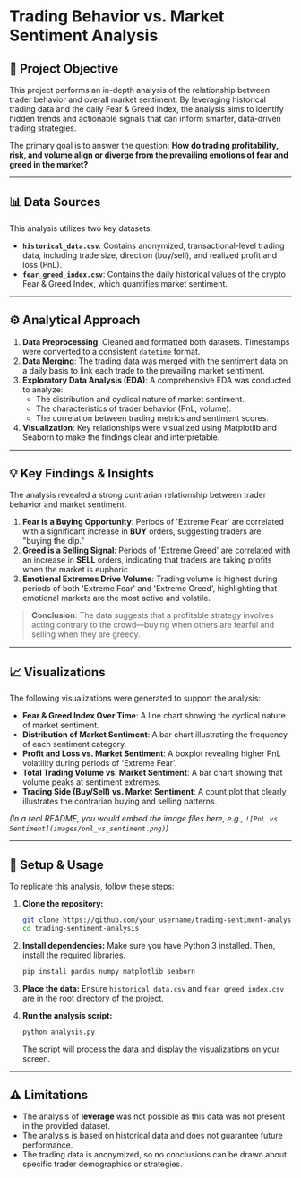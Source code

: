 # Trading Behavior vs. Market Sentiment Analysis

## 📖 Project Objective

This project performs an in-depth analysis of the relationship between trader behavior and overall market sentiment. By leveraging historical trading data and the daily Fear & Greed Index, the analysis aims to identify hidden trends and actionable signals that can inform smarter, data-driven trading strategies.

The primary goal is to answer the question: **How do trading profitability, risk, and volume align or diverge from the prevailing emotions of fear and greed in the market?**

-----

## 📊 Data Sources

This analysis utilizes two key datasets:

  * **`historical_data.csv`**: Contains anonymized, transactional-level trading data, including trade size, direction (buy/sell), and realized profit and loss (PnL).
  * **`fear_greed_index.csv`**: Contains the daily historical values of the crypto Fear & Greed Index, which quantifies market sentiment.

-----

## ⚙️ Analytical Approach

1.  **Data Preprocessing**: Cleaned and formatted both datasets. Timestamps were converted to a consistent `datetime` format.
2.  **Data Merging**: The trading data was merged with the sentiment data on a daily basis to link each trade to the prevailing market sentiment.
3.  **Exploratory Data Analysis (EDA)**: A comprehensive EDA was conducted to analyze:
      * The distribution and cyclical nature of market sentiment.
      * The characteristics of trader behavior (PnL, volume).
      * The correlation between trading metrics and sentiment scores.
4.  **Visualization**: Key relationships were visualized using Matplotlib and Seaborn to make the findings clear and interpretable.

-----

## 💡 Key Findings & Insights

The analysis revealed a strong contrarian relationship between trader behavior and market sentiment.

1.  **Fear is a Buying Opportunity**: Periods of 'Extreme Fear' are correlated with a significant increase in **BUY** orders, suggesting traders are "buying the dip."
2.  **Greed is a Selling Signal**: Periods of 'Extreme Greed' are correlated with an increase in **SELL** orders, indicating that traders are taking profits when the market is euphoric.
3.  **Emotional Extremes Drive Volume**: Trading volume is highest during periods of both 'Extreme Fear' and 'Extreme Greed', highlighting that emotional markets are the most active and volatile.

> **Conclusion**: The data suggests that a profitable strategy involves acting contrary to the crowd—buying when others are fearful and selling when they are greedy.

-----

## 📈 Visualizations

The following visualizations were generated to support the analysis:

  * **Fear & Greed Index Over Time**: A line chart showing the cyclical nature of market sentiment.
  * **Distribution of Market Sentiment**: A bar chart illustrating the frequency of each sentiment category.
  * **Profit and Loss vs. Market Sentiment**: A boxplot revealing higher PnL volatility during periods of 'Extreme Fear'.
  * **Total Trading Volume vs. Market Sentiment**: A bar chart showing that volume peaks at sentiment extremes.
  * **Trading Side (Buy/Sell) vs. Market Sentiment**: A count plot that clearly illustrates the contrarian buying and selling patterns.

*(In a real README, you would embed the image files here, e.g., `![PnL vs. Sentiment](images/pnl_vs_sentiment.png)`)*

-----

## 🚀 Setup & Usage

To replicate this analysis, follow these steps:

1.  **Clone the repository:**

    ```bash
    git clone https://github.com/your_username/trading-sentiment-analysis.git
    cd trading-sentiment-analysis
    ```

2.  **Install dependencies:**
    Make sure you have Python 3 installed. Then, install the required libraries.

    ```bash
    pip install pandas numpy matplotlib seaborn
    ```

3.  **Place the data:**
    Ensure `historical_data.csv` and `fear_greed_index.csv` are in the root directory of the project.

4.  **Run the analysis script:**

    ```bash
    python analysis.py
    ```

    The script will process the data and display the visualizations on your screen.

-----

## ⚠️ Limitations

  * The analysis of **leverage** was not possible as this data was not present in the provided dataset.
  * The analysis is based on historical data and does not guarantee future performance.
  * The trading data is anonymized, so no conclusions can be drawn about specific trader demographics or strategies.
